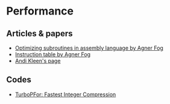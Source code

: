 # Performance

## Articles & papers

- [Optimizing subroutines in assembly language by Agner Fog](https://www.agner.org/optimize/optimizing_assembly.pdf)
- [Instruction table by Agner Fog](https://www.agner.org/optimize/instruction_tables.pdf)
- [Andi Kleen's page](http://halobates.de/)

## Codes

- [TurboPFor: Fastest Integer Compression](https://github.com/powturbo/TurboPFor-Integer-Compression)
